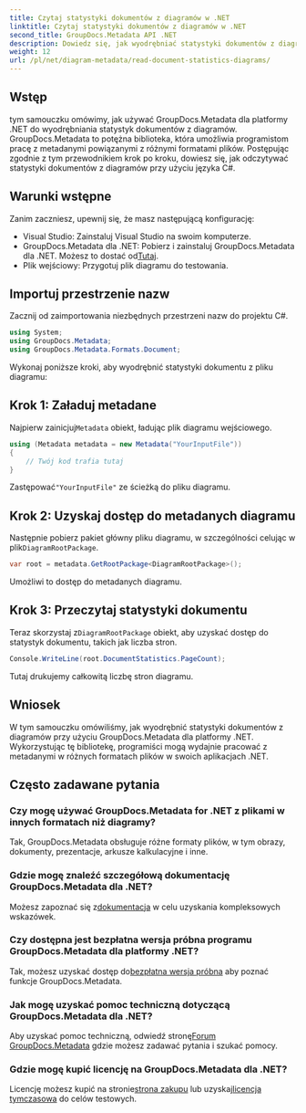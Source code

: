 ```yaml
---
title: Czytaj statystyki dokumentów z diagramów w .NET
linktitle: Czytaj statystyki dokumentów z diagramów w .NET
second_title: GroupDocs.Metadata API .NET
description: Dowiedz się, jak wyodrębniać statystyki dokumentów z diagramów w platformie .NET przy użyciu GroupDocs.Metadata, potężnej biblioteki do manipulacji metadanymi.
weight: 12
url: /pl/net/diagram-metadata/read-document-statistics-diagrams/
---
```

## Wstęp
tym samouczku omówimy, jak używać GroupDocs.Metadata dla platformy .NET do wyodrębniania statystyk dokumentów z diagramów. GroupDocs.Metadata to potężna biblioteka, która umożliwia programistom pracę z metadanymi powiązanymi z różnymi formatami plików. Postępując zgodnie z tym przewodnikiem krok po kroku, dowiesz się, jak odczytywać statystyki dokumentów z diagramów przy użyciu języka C#.
## Warunki wstępne
Zanim zaczniesz, upewnij się, że masz następującą konfigurację:
- Visual Studio: Zainstaluj Visual Studio na swoim komputerze.
-  GroupDocs.Metadata dla .NET: Pobierz i zainstaluj GroupDocs.Metadata dla .NET. Możesz to dostać od[Tutaj](https://releases.groupdocs.com/metadata/net/).
- Plik wejściowy: Przygotuj plik diagramu do testowania.

## Importuj przestrzenie nazw
Zacznij od zaimportowania niezbędnych przestrzeni nazw do projektu C#.
```csharp
using System;
using GroupDocs.Metadata;
using GroupDocs.Metadata.Formats.Document;
```

Wykonaj poniższe kroki, aby wyodrębnić statystyki dokumentu z pliku diagramu:
## Krok 1: Załaduj metadane
 Najpierw zainicjuj`Metadata` obiekt, ładując plik diagramu wejściowego.
```csharp
using (Metadata metadata = new Metadata("YourInputFile"))
{
    // Twój kod trafia tutaj
}
```
 Zastępować`"YourInputFile"` ze ścieżką do pliku diagramu.
## Krok 2: Uzyskaj dostęp do metadanych diagramu
 Następnie pobierz pakiet główny pliku diagramu, w szczególności celując w plik`DiagramRootPackage`.
```csharp
var root = metadata.GetRootPackage<DiagramRootPackage>();
```
Umożliwi to dostęp do metadanych diagramu.
## Krok 3: Przeczytaj statystyki dokumentu
 Teraz skorzystaj z`DiagramRootPackage` obiekt, aby uzyskać dostęp do statystyk dokumentu, takich jak liczba stron.
```csharp
Console.WriteLine(root.DocumentStatistics.PageCount);
```
Tutaj drukujemy całkowitą liczbę stron diagramu.

## Wniosek
W tym samouczku omówiliśmy, jak wyodrębnić statystyki dokumentów z diagramów przy użyciu GroupDocs.Metadata dla platformy .NET. Wykorzystując tę bibliotekę, programiści mogą wydajnie pracować z metadanymi w różnych formatach plików w swoich aplikacjach .NET.

## Często zadawane pytania
### Czy mogę używać GroupDocs.Metadata for .NET z plikami w innych formatach niż diagramy?
Tak, GroupDocs.Metadata obsługuje różne formaty plików, w tym obrazy, dokumenty, prezentacje, arkusze kalkulacyjne i inne.
### Gdzie mogę znaleźć szczegółową dokumentację GroupDocs.Metadata dla .NET?
 Możesz zapoznać się z[dokumentacja](https://tutorials.groupdocs.com/metadata/net/) w celu uzyskania kompleksowych wskazówek.
### Czy dostępna jest bezpłatna wersja próbna programu GroupDocs.Metadata dla platformy .NET?
 Tak, możesz uzyskać dostęp do[bezpłatna wersja próbna](https://releases.groupdocs.com/) aby poznać funkcje GroupDocs.Metadata.
### Jak mogę uzyskać pomoc techniczną dotyczącą GroupDocs.Metadata dla .NET?
 Aby uzyskać pomoc techniczną, odwiedź stronę[Forum GroupDocs.Metadata](https://forum.groupdocs.com/c/metadata/14) gdzie możesz zadawać pytania i szukać pomocy.
### Gdzie mogę kupić licencję na GroupDocs.Metadata dla .NET?
 Licencję możesz kupić na stronie[strona zakupu](https://purchase.groupdocs.com/buy) lub uzyskaj[licencja tymczasowa](https://purchase.groupdocs.com/temporary-license/) do celów testowych.